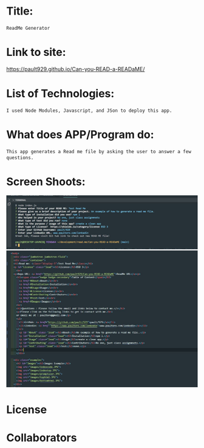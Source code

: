 # Title:
    ReadMe Generator
# Link to site:
https://pault929.github.io/Can-you-READ-a-READaME/
# List of Technologies:
    I used Node Modules, Javascript, and JSon to deploy this app.
# What does APP/Program do:
    This app generates a Read me file by asking the user to answer a few questions.
# Screen Shoots:
![ScreenShot](./images/readme.JPG)
![ScreenShot](./images/README2.JPG)
# License
# Collaborators










